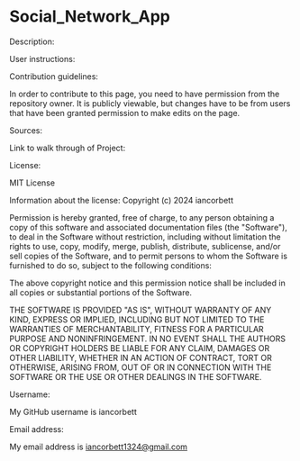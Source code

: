 # Social_Network_App

Description:



User instructions:



Contribution guidelines:

In order to contribute to this page, you need to have permission from the repository owner. It is publicly viewable, but changes have to be from users that have been granted permission to make edits on the page.


Sources:

Link to walk through of Project:



License:

MIT License

Information about the license: Copyright (c) 2024 iancorbett

Permission is hereby granted, free of charge, to any person obtaining a copy of this software and associated documentation files (the "Software"), to deal in the Software without restriction, including without limitation the rights to use, copy, modify, merge, publish, distribute, sublicense, and/or sell copies of the Software, and to permit persons to whom the Software is furnished to do so, subject to the following conditions:

The above copyright notice and this permission notice shall be included in all copies or substantial portions of the Software.

THE SOFTWARE IS PROVIDED "AS IS", WITHOUT WARRANTY OF ANY KIND, EXPRESS OR IMPLIED, INCLUDING BUT NOT LIMITED TO THE WARRANTIES OF MERCHANTABILITY, FITNESS FOR A PARTICULAR PURPOSE AND NONINFRINGEMENT. IN NO EVENT SHALL THE AUTHORS OR COPYRIGHT HOLDERS BE LIABLE FOR ANY CLAIM, DAMAGES OR OTHER LIABILITY, WHETHER IN AN ACTION OF CONTRACT, TORT OR OTHERWISE, ARISING FROM, OUT OF OR IN CONNECTION WITH THE SOFTWARE OR THE USE OR OTHER DEALINGS IN THE SOFTWARE.

Username:

My GitHub username is iancorbett

Email address:

My email address is iancorbett1324@gmail.com
